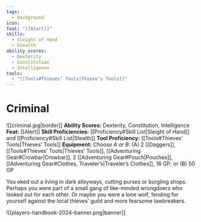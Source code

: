 ```yaml
---
tags:
  - Background
icon: 
feat: "[[Alert]]"
skills:
  - Sleight of Hand
  - Stealth
ability_scores:
  - Dexterity
  - Constitution
  - Intelligence
tools:
  - "[[Tools#Thieves’ Tools|Thieve’s Tools]]"
---
```


# Criminal

![[criminal.jpg|border]]
**Ability Scores:** Dexterity, Constitution, Intelligence
**Feat:** [[Alert]]
**Skill Proficiencies:** [[Proficiency#Skill List\|Sleight of Hand]] and [[Proficiency#Skill List\|Stealth]]
**Tool Proficiency:** [[Tools#Thieves’ Tools|Thieves’ Tools]]
**Equipment:** _Choose A or B:_ (A) 2 [[Daggers]], [[Tools#Thieves’ Tools\|Thieves’ Tools]], [[Adventuring Gear#Crowbar\|Crowbar]], 2 [[Adventuring Gear#Pouch|Pouches]], [[Adventuring Gear#Clothes, Traveler’s\|Traveler’s Clothes]], 16 GP; or (B) 50 GP

You eked out a living in dark alleyways, cutting purses or burgling shops. Perhaps you were part of a small gang of like-minded wrongdoers who looked out for each other. Or maybe you were a lone wolf, fending for yourself against the local thieves’ guild and more fearsome lawbreakers.

![[players-handbook-2024-banner.png|banner]]
